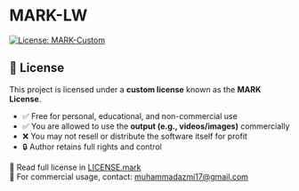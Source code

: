 # MARK-LW
[![License: MARK-Custom](https://img.shields.io/badge/license-MARK--Custom-blue.svg)](./LICENSE.mark)
## 📄 License

This project is licensed under a **custom license** known as the **MARK License**.

- ✅ Free for personal, educational, and non-commercial use
- ✅ You are allowed to use the **output (e.g., videos/images)** commercially
- ❌ You may not resell or distribute the software itself for profit
- 🔒 Author retains full rights and control

📖 Read full license in [LICENSE.mark](./LICENSE.mark)  
📩 For commercial usage, contact: muhammadazmi17@gmail.com
